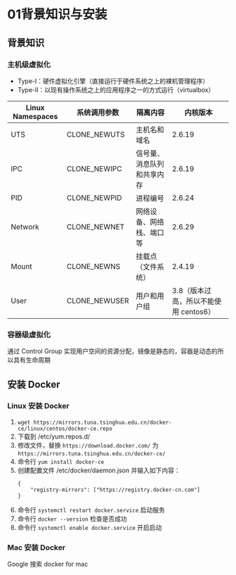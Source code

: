 # 01背景知识与安装
## 背景知识
### 主机级虚拟化

- Type-I：硬件虚拟化引擎（直接运行于硬件系统之上的裸机管理程序）
- Type-II：以现有操作系统之上的应用程序之一的方式运行（virtualbox）

| Linux Namespaces | 系统调用参数 | 隔离内容 | 内核版本 |
| ------ | ------ | ------ | ------ |
| UTS | CLONE_NEWUTS | 主机名和域名 | 2.6.19 |
| IPC | CLONE_NEWIPC | 信号量、消息队列和共享内存 | 2.6.19 |
| PID | CLONE_NEWPID | 进程编号 | 2.6.24 |
| Network | CLONE_NEWNET | 网络设备、网络栈、端口等 | 2.6.29 |
| Mount | CLONE_NEWNS | 挂载点（文件系统） | 2.4.19 |
| User | CLONE_NEWUSER | 用户和用户组 | 3.8（版本过高，所以不能使用 centos6） |

### 容器级虚拟化

通过 Control Group 实现用户空间的资源分配，镜像是静态的，容器是动态的所以具有生命周期

## 安装 Docker
### Linux 安装 Docker

1. `wget https://mirrors.tuna.tsinghua.edu.cn/docker-ce/linux/centos/docker-ce.repo`
2. 下载到 /etc/yum.repos.d/
3. 修改文件，替换 `https://download.docker.com/` 为 `https://mirrors.tuna.tsinghua.edu.cn/docker-ce/`
4. 命令行 `yum install docker-ce`
5. 创建配置文件 /etc/docker/daemon.json 并输入如下内容：
    ```
    {
        "registry-mirrors": ["https://registry.docker-cn.com"]
    }
    ```
6. 命令行 `systemctl restart docker.service` 启动服务
7. 命令行 `docker --version` 检查是否成功
8. 命令行 `systemctl enable docker.service` 开启启动

### Mac 安装 Docker

Google 搜索 docker for mac
